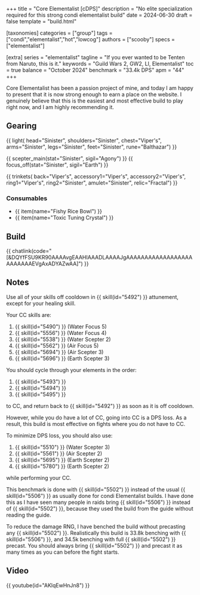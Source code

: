 +++
title = "Core Elementalist [cDPS]"
description = "No elite specialization required for this strong condi elementalist build"
date = 2024-06-30
draft = false
template = "build.html"

[taxonomies]
categories = ["group"]
tags = ["condi","elementalist","hot","lowcog"]
authors = ["scooby"]
specs = ["elementalist"]

[extra]
series = "elementalist"
tagline = "If you ever wanted to be Tenten from Naruto, this is it."
keywords = "Guild Wars 2, GW2, LI, Elementalist"
toc = true
balance = "October 2024"
benchmark = "33.4k DPS"
apm = "44"
+++

Core Elementalist has been a passion project of mine, and today I am happy to present that it is now strong enough to earn a place on the website. I genuinely believe that this is the easiest and most effective build to play right now, and I am highly recommending it.

## Gearing

{{ light(
	head="Sinister",
	shoulders="Sinister",
	chest="Viper's",
	arms="Sinister",
	legs="Sinister",
	feet="Sinister",
	rune="Balthazar") }}

{{ scepter_main(stat="Sinister", sigil="Agony") }}
{{ focus_off(stat="Sinister", sigil="Earth") }}

{{ trinkets(
	back="Viper's",
	accessory1="Viper's",
	accessory2="Viper's",
	ring1="Viper's",
	ring2="Sinister",
	amulet="Sinister",
	relic="Fractal") }}

### Consumables

- {{ item(name="Fishy Rice Bowl") }}
- {{ item(name="Toxic Tuning Crystal") }}

## Build

{{ chatlink(code="[&DQYfFSU9KR90AAAAvgEAAHIAAADLAAAAJgAAAAAAAAAAAAAAAAAAAAAAAAAEVgAxADYAZwAA]") }}

## Notes

Use all of your skills off cooldown in {{ skill(id="5492") }} attunement, except for your healing skill.

Your CC skills are:  
1. {{ skill(id="5490") }} (Water Focus 5)  
1. {{ skill(id="5556") }} (Water Focus 4)  
1. {{ skill(id="5538") }} (Water Scepter 2)  
1. {{ skill(id="5562") }} (Air Focus 5)  
1. {{ skill(id="5694") }} (Air Scepter 3)  
1. {{ skill(id="5696") }} (Earth Scepter 3)  

You should cycle through your elements in the order:  
1. {{ skill(id="5493") }}
1. {{ skill(id="5494") }}
1. {{ skill(id="5495") }}

to CC, and return back to {{ skill(id="5492") }} as soon as it is off cooldown.

However, while you do have a lot of CC, going into CC is a DPS loss. As a result, this build is most effective on fights where you do not have to CC. 

To minimize DPS loss, you should also use:  
1. {{ skill(id="5510") }} (Water Scepter 3)
1. {{ skill(id="5561") }} (Air Scepter 2)
1. {{ skill(id="5695") }} (Earth Scepter 2)
1. {{ skill(id="5780") }} (Earth Scepter 2)

while performing your CC.

This benchmark is done with {{ skill(id="5502") }} instead of the usual {{ skill(id="5506") }} as usually done for condi Elementalist builds. I have done this as I have seen many people in raids bring {{ skill(id="5506") }} instead of {{ skill(id="5502") }}, because they used the build from the guide without reading the guide. 

To reduce the damage RNG, I have benched the build without precasting any {{ skill(id="5502") }}. Realistically this build is 33.8k benching with {{ skill(id="5506") }}, and 34.5k benching with full {{ skill(id="5502") }} precast. You should always bring {{ skill(id="5502") }} and precast it as many times as you can before the fight starts.

## Video

{{ youtube(id="AKlqEwHnJn8") }}
